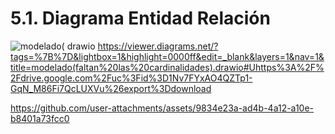# 5.1. Diagrama Entidad Relación

![modelado( drawio](https://viewer.diagrams.net/?tags=%7B%7D&lightbox=1&highlight=0000ff&edit=_blank&layers=1&nav=1&title=modelado(faltan%20las%20cardinalidades).drawio#Uhttps%3A%2F%2Fdrive.google.com%2Fuc%3Fid%3D1Nv7FYxAO4QZTp1-GqN_M86Fi7QcLUXVu%26export%3Ddownload)
https://viewer.diagrams.net/?tags=%7B%7D&lightbox=1&highlight=0000ff&edit=_blank&layers=1&nav=1&title=modelado(faltan%20las%20cardinalidades).drawio#Uhttps%3A%2F%2Fdrive.google.com%2Fuc%3Fid%3D1Nv7FYxAO4QZTp1-GqN_M86Fi7QcLUXVu%26export%3Ddownload


https://github.com/user-attachments/assets/9834e23a-ad4b-4a12-a10e-b8401a73fcc0
